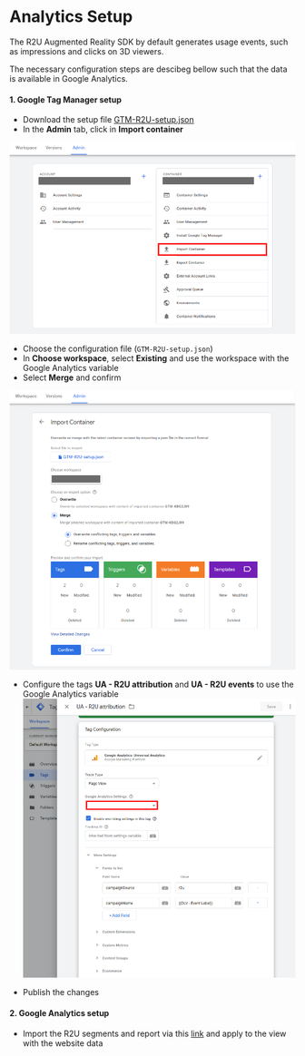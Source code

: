 # Analytics Setup

The R2U Augmented Reality SDK by default generates usage events, such as impressions and clicks on 3D viewers.

The necessary configuration steps are descibeg bellow such that the data is available in Google Analytics.


#### 1. Google Tag Manager setup

- Download the setup file [GTM-R2U-setup.json](files/GTM-R2U-setup.json)
- In the **Admin** tab, click in **Import container**

![](files/GTM-setup-screen-01.png?raw=true "Import container")

- Choose the configuration file (`GTM-R2U-setup.json`)
- In **Choose workspace**, select **Existing** and use the workspace with the Google Analytics variable
- Select **Merge** and confirm

![](files/GTM-setup-screen-02.png?raw=true "Import setup file")

- Configure the tags **UA - R2U attribution** and **UA - R2U events** to use the Google Analytics variable
![](files/GTM-setup-screen-03.png?raw=true "Setup tags")

- Publish the changes

#### 2. Google Analytics setup

- Import the R2U segments and report via this [link](https://analytics.google.com/analytics/web/template?uid=rjaTBYGiTRKUIH8dP-4Y6Q) and apply to the view with the website data
